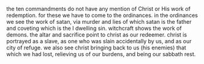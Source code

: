 the ten commandments do not have any mention of Christ or His work of redemption.
for these we have to come to the ordinances. in the ordinances we see the work of 
satan, via murder and lies of which satan is the father and coveting which is the
I dwelling sin. witchcraft shows the work of demons. the altar and sacrifice point 
to christ as our redeemer. christ is portrayed as a slave, as one who was slain accidentally
by us, and as our city of refuge. we also see christ bringing back to us (his enemies)
that which we had lost, relieving us of our burdens, and being our sabbath rest.
